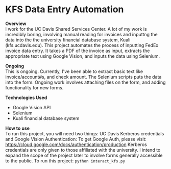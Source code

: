 # KFS Data Entry Automation

**Overview**<br />
I work for the UC Davis Shared Services Center. A lot of my work is incredibly boring, involving manual reading for invoices and inputtng the data into the the university financial database system, Kuali (kfs.ucdavis.edu). This project automates the process of inputting FedEx invoice data entry. It takes a PDF of the invoice as input, extracts the appropriate text using Google Vision, and inputs the data using Selenium.

**Ongoing**<br />
This is ongoing. Currently, I've been able to extract basic text like invoice/account#s, and check amount. The Selenium scripts puts the data into the form. Ongoing work involves attaching files on the form, and adding functionality for new forms.

**Technologies Used**
  - Google Vision API
  - Selenium
  - Kuali financial database system
  
 **How to use**<br />
 To run this project, you will need two things: UC Davis Kerberos credentials and Google Vision Authentication: 
 To get Google Auth, please visit: https://cloud.google.com/docs/authentication/production
 Kerberos credentials are only given to those affiliated with the university. I intend to expand the scope of the project later to involve forms generally accessible to the public.
 To run this project:
 `python interact_kfs.py`
 
